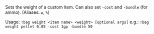 Sets the weight of a custom item. Can also set `-cost` and `-bundle` (for ammo). (Aliases: `w`, `%`)

Usage: `!bag weight <item name> <weight> [optional args]`
e.g.: `!bag weight pellet 0.05 -cost 1gp -bundle 50`
